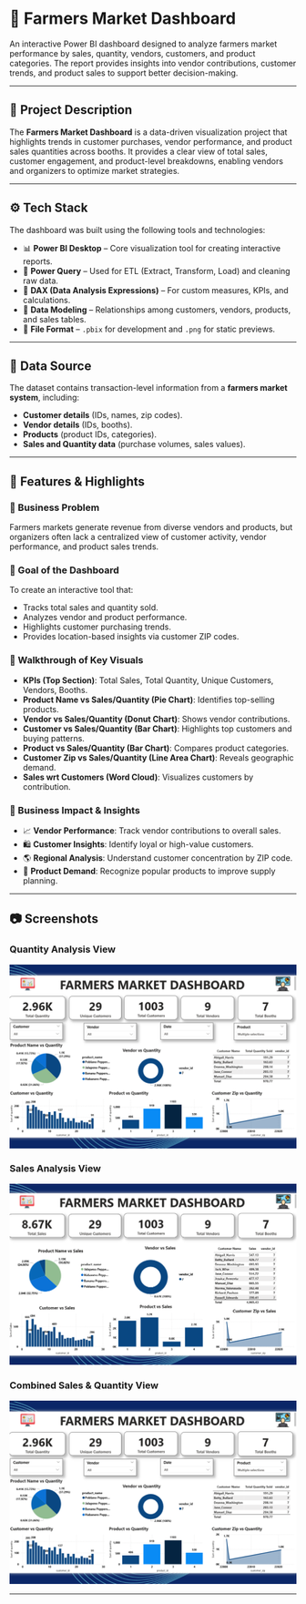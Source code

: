 # 🥕 Farmers Market Dashboard  

An interactive Power BI dashboard designed to analyze farmers market performance by sales, quantity, vendors, customers, and product categories. The report provides insights into vendor contributions, customer trends, and product sales to support better decision-making.  

---

## 📌 Project Description  
The **Farmers Market Dashboard** is a data-driven visualization project that highlights trends in customer purchases, vendor performance, and product sales quantities across booths. It provides a clear view of total sales, customer engagement, and product-level breakdowns, enabling vendors and organizers to optimize market strategies.  

---

## ⚙️ Tech Stack  
The dashboard was built using the following tools and technologies:  
- 📊 **Power BI Desktop** – Core visualization tool for creating interactive reports.  
- 📂 **Power Query** – Used for ETL (Extract, Transform, Load) and cleaning raw data.  
- 🧠 **DAX (Data Analysis Expressions)** – For custom measures, KPIs, and calculations.  
- 📝 **Data Modeling** – Relationships among customers, vendors, products, and sales tables.  
- 📁 **File Format** – `.pbix` for development and `.png` for static previews.  

---

## 📑 Data Source  
The dataset contains transaction-level information from a **farmers market system**, including:  
- **Customer details** (IDs, names, zip codes).  
- **Vendor details** (IDs, booths).  
- **Products** (product IDs, categories).  
- **Sales and Quantity data** (purchase volumes, sales values).  

---

## 🚀 Features & Highlights  

### 🔹 Business Problem  
Farmers markets generate revenue from diverse vendors and products, but organizers often lack a centralized view of customer activity, vendor performance, and product sales trends.  

### 🔹 Goal of the Dashboard  
To create an interactive tool that:  
- Tracks total sales and quantity sold.  
- Analyzes vendor and product performance.  
- Highlights customer purchasing trends.  
- Provides location-based insights via customer ZIP codes.  

### 🔹 Walkthrough of Key Visuals  
- **KPIs (Top Section)**: Total Sales, Total Quantity, Unique Customers, Vendors, Booths.  
- **Product Name vs Sales/Quantity (Pie Chart)**: Identifies top-selling products.  
- **Vendor vs Sales/Quantity (Donut Chart)**: Shows vendor contributions.  
- **Customer vs Sales/Quantity (Bar Chart)**: Highlights top customers and buying patterns.  
- **Product vs Sales/Quantity (Bar Chart)**: Compares product categories.  
- **Customer Zip vs Sales/Quantity (Line Area Chart)**: Reveals geographic demand.  
- **Sales wrt Customers (Word Cloud)**: Visualizes customers by contribution.  

### 🔹 Business Impact & Insights  
- 📈 **Vendor Performance**: Track vendor contributions to overall sales.  
- 🛍️ **Customer Insights**: Identify loyal or high-value customers.  
- 🌎 **Regional Analysis**: Understand customer concentration by ZIP code.  
- 🍎 **Product Demand**: Recognize popular products to improve supply planning.  

---

## 📷 Screenshots  

### Quantity Analysis View  
![Quantity Dashboard](./screenshots/Farmer-market-Dashboard(1).png)  

### Sales Analysis View  
![Sales Dashboard](./screenshots/Farmer-market-Dashboard(2).png)  

### Combined Sales & Quantity View  
![Combined Dashboard](./screenshots/Farmer-market-Dashboard(1).png)  

---
